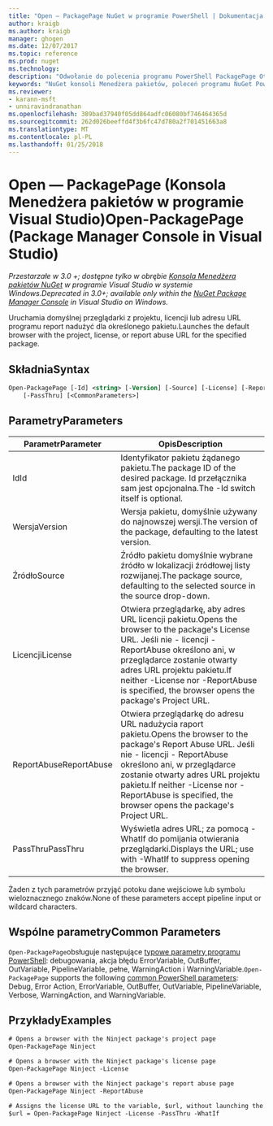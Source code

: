 ```yaml
---
title: "Open — PackagePage NuGet w programie PowerShell | Dokumentacja firmy Microsoft"
author: kraigb
ms.author: kraigb
manager: ghogen
ms.date: 12/07/2017
ms.topic: reference
ms.prod: nuget
ms.technology: 
description: "Odwołanie do polecenia programu PowerShell PackagePage Otwórz w konsoli Menedżera pakietów NuGet w programie Visual Studio."
keywords: "NuGet konsoli Menedżera pakietów, poleceń programu NuGet Powershell NuGet w programie PowerShell, otwórz PackagePage"
ms.reviewer:
- karann-msft
- unniravindranathan
ms.openlocfilehash: 389bad37940f05dd864adfc06080bf746464365d
ms.sourcegitcommit: 262d026beeffd4f3b6fc47d780a2f701451663a8
ms.translationtype: MT
ms.contentlocale: pl-PL
ms.lasthandoff: 01/25/2018
---
```

# <a name="open-packagepage-package-manager-console-in-visual-studio"></a><span data-ttu-id="e745e-104">Open — PackagePage (Konsola Menedżera pakietów w programie Visual Studio)</span><span class="sxs-lookup"><span data-stu-id="e745e-104">Open-PackagePage (Package Manager Console in Visual Studio)</span></span>

<span data-ttu-id="e745e-105">*Przestarzałe w 3.0 +; dostępne tylko w obrębie [Konsola Menedżera pakietów NuGet](Package-Manager-Console.md) w programie Visual Studio w systemie Windows.*</span><span class="sxs-lookup"><span data-stu-id="e745e-105">*Deprecated in 3.0+; available only within the [NuGet Package Manager Console](Package-Manager-Console.md) in Visual Studio on Windows.*</span></span>

<span data-ttu-id="e745e-106">Uruchamia domyślnej przeglądarki z projektu, licencji lub adresu URL programu report nadużyć dla określonego pakietu.</span><span class="sxs-lookup"><span data-stu-id="e745e-106">Launches the default browser with the project, license, or report abuse URL for the specified package.</span></span>

## <a name="syntax"></a><span data-ttu-id="e745e-107">Składnia</span><span class="sxs-lookup"><span data-stu-id="e745e-107">Syntax</span></span>

```ps
Open-PackagePage [-Id] <string> [-Version] [-Source] [-License] [-ReportAbuse]
    [-PassThru] [<CommonParameters>]
```

## <a name="parameters"></a><span data-ttu-id="e745e-108">Parametry</span><span class="sxs-lookup"><span data-stu-id="e745e-108">Parameters</span></span>

| <span data-ttu-id="e745e-109">Parametr</span><span class="sxs-lookup"><span data-stu-id="e745e-109">Parameter</span></span> | <span data-ttu-id="e745e-110">Opis</span><span class="sxs-lookup"><span data-stu-id="e745e-110">Description</span></span> |
| --- | --- |
| <span data-ttu-id="e745e-111">Id</span><span class="sxs-lookup"><span data-stu-id="e745e-111">Id</span></span> | <span data-ttu-id="e745e-112">Identyfikator pakietu żądanego pakietu.</span><span class="sxs-lookup"><span data-stu-id="e745e-112">The package ID of the desired package.</span></span> <span data-ttu-id="e745e-113">Id przełącznika sam jest opcjonalna.</span><span class="sxs-lookup"><span data-stu-id="e745e-113">The -Id switch itself is optional.</span></span> |
| <span data-ttu-id="e745e-114">Wersja</span><span class="sxs-lookup"><span data-stu-id="e745e-114">Version</span></span> | <span data-ttu-id="e745e-115">Wersja pakietu, domyślnie używany do najnowszej wersji.</span><span class="sxs-lookup"><span data-stu-id="e745e-115">The version of the package, defaulting to the latest version.</span></span> |
| <span data-ttu-id="e745e-116">Źródło</span><span class="sxs-lookup"><span data-stu-id="e745e-116">Source</span></span> | <span data-ttu-id="e745e-117">Źródło pakietu domyślnie wybrane źródło w lokalizacji źródłowej listy rozwijanej.</span><span class="sxs-lookup"><span data-stu-id="e745e-117">The package source, defaulting to the selected source in the source drop-down.</span></span> |
| <span data-ttu-id="e745e-118">Licencji</span><span class="sxs-lookup"><span data-stu-id="e745e-118">License</span></span> | <span data-ttu-id="e745e-119">Otwiera przeglądarkę, aby adres URL licencji pakietu.</span><span class="sxs-lookup"><span data-stu-id="e745e-119">Opens the browser to the package's License URL.</span></span> <span data-ttu-id="e745e-120">Jeśli nie - licencji - ReportAbuse określono ani, w przeglądarce zostanie otwarty adres URL projektu pakietu.</span><span class="sxs-lookup"><span data-stu-id="e745e-120">If neither -License nor -ReportAbuse is specified, the browser opens the package's Project URL.</span></span> |
| <span data-ttu-id="e745e-121">ReportAbuse</span><span class="sxs-lookup"><span data-stu-id="e745e-121">ReportAbuse</span></span> | <span data-ttu-id="e745e-122">Otwiera przeglądarkę do adresu URL nadużycia raport pakietu.</span><span class="sxs-lookup"><span data-stu-id="e745e-122">Opens the browser to the package's Report Abuse URL.</span></span> <span data-ttu-id="e745e-123">Jeśli nie - licencji - ReportAbuse określono ani, w przeglądarce zostanie otwarty adres URL projektu pakietu.</span><span class="sxs-lookup"><span data-stu-id="e745e-123">If neither -License nor -ReportAbuse is specified, the browser opens the package's Project URL.</span></span> |
| <span data-ttu-id="e745e-124">PassThru</span><span class="sxs-lookup"><span data-stu-id="e745e-124">PassThru</span></span> | <span data-ttu-id="e745e-125">Wyświetla adres URL; za pomocą - WhatIf do pomijania otwierania przeglądarki.</span><span class="sxs-lookup"><span data-stu-id="e745e-125">Displays the URL; use with -WhatIf to suppress opening the browser.</span></span> |

<span data-ttu-id="e745e-126">Żaden z tych parametrów przyjąć potoku dane wejściowe lub symbolu wieloznacznego znaków.</span><span class="sxs-lookup"><span data-stu-id="e745e-126">None of these parameters accept pipeline input or wildcard characters.</span></span>

## <a name="common-parameters"></a><span data-ttu-id="e745e-127">Wspólne parametry</span><span class="sxs-lookup"><span data-stu-id="e745e-127">Common Parameters</span></span>

<span data-ttu-id="e745e-128">`Open-PackagePage`obsługuje następujące [typowe parametry programu PowerShell](http://go.microsoft.com/fwlink/?LinkID=113216): debugowania, akcja błędu ErrorVariable, OutBuffer, OutVariable, PipelineVariable, pełne, WarningAction i WarningVariable.</span><span class="sxs-lookup"><span data-stu-id="e745e-128">`Open-PackagePage` supports the following [common PowerShell parameters](http://go.microsoft.com/fwlink/?LinkID=113216): Debug, Error Action, ErrorVariable, OutBuffer, OutVariable, PipelineVariable, Verbose, WarningAction, and WarningVariable.</span></span>

## <a name="examples"></a><span data-ttu-id="e745e-129">Przykłady</span><span class="sxs-lookup"><span data-stu-id="e745e-129">Examples</span></span>

```ps
# Opens a browser with the Ninject package's project page
Open-PackagePage Ninject

# Opens a browser with the Ninject package's license page
Open-PackagePage Ninject -License

# Opens a browser with the Ninject package's report abuse page  
Open-PackagePage Ninject -ReportAbuse

# Assigns the license URL to the variable, $url, without launching the browser
$url = Open-PackagePage Ninject -License -PassThru -WhatIf
```